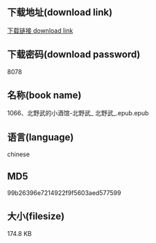 ## 下载地址(download link)
[下载链接 download link](https://voluble-croquembouche-d321dc.netlify.app/?s=1066%E3%80%81%E5%8C%97%E9%87%8E%E6%AD%A6%E7%9A%84%E5%B0%8F%E9%85%92%E9%A6%86-%E5%8C%97%E9%87%8E%E6%AD%A6_+%E5%8C%97%E9%87%8E%E6%AD%A6_.epub)

## 下载密码(download password)
8078

## 名称(book name)
1066、北野武的小酒馆-北野武_ 北野武_.epub.epub

## 语言(language)
chinese

## MD5
99b26396e7214922f9f5603aed577599

## 大小(filesize)
174.8 KB

